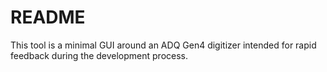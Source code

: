 # README

This tool is a minimal GUI around an ADQ Gen4 digitizer intended for rapid
feedback during the development process.
